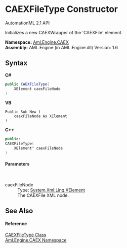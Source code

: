 # CAEXFileType Constructor 
AutomationML 2.1 API 

Initializes a new CAEXWrapper of the 'CAEXFile' element.

**Namespace:**&nbsp;<a href="N_Aml_Engine_CAEX">Aml.Engine.CAEX</a><br />**Assembly:**&nbsp;AML.Engine (in AML.Engine.dll) Version: 1.6

## Syntax

**C#**<br />
``` C#
public CAEXFileType(
	XElement caexFileNode
)
```

**VB**<br />
``` VB
Public Sub New ( 
	caexFileNode As XElement
)
```

**C++**<br />
``` C++
public:
CAEXFileType(
	XElement^ caexFileNode
)
```


#### Parameters
&nbsp;<dl><dt>caexFileNode</dt><dd>Type: <a href="https://docs.microsoft.com/dotnet/api/system.xml.linq.xelement" target="_parent" rel="noopener noreferrer">System.Xml.Linq.XElement</a><br />The CAEXFile XML node.</dd></dl>

## See Also


#### Reference
<a href="T_Aml_Engine_CAEX_CAEXFileType">CAEXFileType Class</a><br /><a href="N_Aml_Engine_CAEX">Aml.Engine.CAEX Namespace</a><br />